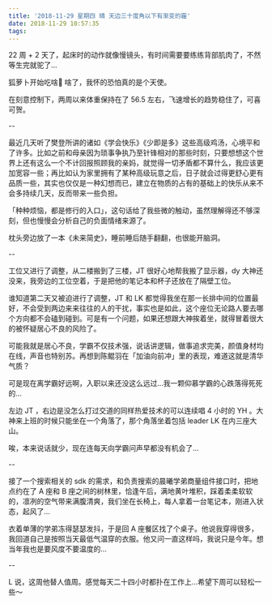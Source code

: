 ```yaml
---
title: '2018-11-29 星期四 晴 天边三十度角以下有渐变的霾'
date: 2018-11-29 10:57:35
tags:
---
```


22 周 + 2 天了，起床时的动作就像慢镜头，有时间需要要练练背部肌肉了，不然等生完就驼了...

狐萝卜开始吃啥🤮 啥了，我怀的恐怕真的是个天使。

在刻意控制下，两周以来体重保持在了 56.5 左右，飞速增长的趋势稳住了，可喜可贺。

--

最近几天听了樊登所讲的诸如《学会快乐》《少即是多》这些高级鸡汤，心境平和了许多。比如之前和母亲因为琐事争执乃至针锋相对的那些时刻，只要想想这个世界上还有这么一个不计回报照顾我的亲妈，就觉得一切矛盾都不算什么，我应该更加宽容一些；再比如认为家里拥有了某种高级玩意之后，日子就会过得更舒心更有品质一些，其实也仅仅是一种幻想而已，建立在物质的占有的基础上的快乐从来不会多持续几天，反而带来一些负担。

「种种烦恼，都是修行的入口」，这句话给了我些微的触动，虽然理解得还不够深刻，但也慢慢会分析自己的负面情绪来源了。

枕头旁边放了一本《未来简史》，睡前睡后随手翻翻，也很能开脑洞。

--

工位又进行了调整，从二楼搬到了三楼，JT 很好心地帮我搬了显示器，dy 大神还没来，我旁边的工位空着，于是把他的笔记本和杯子还放在了隔壁工位。

谁知道第二天又被迫进行了调整，JT 和 LK 都觉得我坐在那一长排中间的位置最好，不会受到两边来来往往的人的干扰，事实也是如此，这个座位无论路人要去哪个方向都不会磕到碰到。可是有一个问题，如果还想跟大神挨着坐，就得冒着很大的被怀疑居心不良的风险了。

可能我就是居心不良，学霸不仅技术强，说话讲逻辑，做事追求完美，颜值身材均在线，声音也特别苏。再想到陈鲲羽在「加油向前冲」里的表现，难道这就是清华气质？

可是现在离学霸好远啊，入职以来还没这么远过...我一颗仰慕学霸的心跌落得死死的...

左边 JT ，右边是没怎么打过交道的同样热爱技术的可以连续唱 4 小时的 YH 。大神来上班的时候只能坐在一个角落了，那个角落坐着包括 leader LK 在内三座大山。

唉，本来说话就少，现在连每天向学霸问声早都没有机会了...

--

接了一个搜索相关的 sdk 的需求，和负责搜索的晨曦学弟商量组件接口时，把地点约在了 A 座和 B 座之间的树林里，恰逢午后，满地黄叶堆积，踩着柔柔软软的，凛冽的空气带来满腹清爽，我们坐在长椅上，每人拿着一台笔记本，刚进入状态，起风了...

衣着单薄的学弟冻得瑟瑟发抖，于是回 A 座餐区找了个桌子。他说我穿得很多，我回道自己是按照当天最低气温穿的衣服。他又问一直这样吗，我说只是今年。想当年我也是要风度不要温度的...

--

L 说，这周他替人值周。感觉每天二十四小时都扑在工作上...希望下周可以轻松一些～



